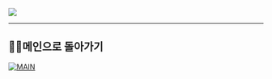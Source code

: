 
<p align>
  <img src = "https://capsule-render.vercel.app/api?type=blur&height=200&color=gradient&text=Portfolio&descAlign=59&section=header">


---

##  👨‍💻메인으로 돌아가기
[![MAIN](https://img.shields.io/badge/MAIN-181717?style=plastic&logo=github&logoColor=white)](https://github.com/skwjdgh/)
